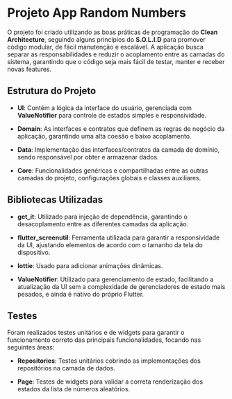 # Projeto App Random Numbers

O projeto foi criado utilizando as boas práticas de programação do **Clean Architecture**, seguindo alguns princípios do **S.O.L.I.D** para promover código modular, de fácil manutenção e escalável. A aplicação busca separar as responsabilidades e reduzir o acoplamento entre as camadas do sistema, garantindo que o código seja mais fácil de testar, manter e receber novas features.

## Estrutura do Projeto

- **UI**: Contém a lógica da interface do usuário, gerenciada com **ValueNotifier** para controle de estados simples e responsividade. 

- **Domain**: As interfaces e contratos que definem as regras de negócio da aplicação, garantindo uma alta coesão e baixo acoplamento.

- **Data**: Implementação das interfaces/contratos da camada de domínio, sendo responsável por obter e armazenar dados.

- **Core**: Funcionalidades genéricas e compartilhadas entre as outras camadas do projeto, configurações globais e classes auxiliares.

## Bibliotecas Utilizadas

- **get_it**: Utilizado para injeção de dependência, garantindo o desacoplamento entre as diferentes camadas da aplicação.

- **flutter_screenutil**: Ferramenta utilizada para garantir a responsividade da UI, ajustando elementos de acordo com o tamanho da tela do dispositivo.

- **lottie**: Usado para adicionar animações dinâmicas.

- **ValueNotifier**: Utilizado para gerenciamento de estado, facilitando a atualização da UI sem a complexidade de gerenciadores de estado mais pesados, e ainda é nativo do próprio Flutter.

## Testes

Foram realizados testes unitários e de widgets para garantir o funcionamento correto das principais funcionalidades, focando nas seguintes áreas:

- **Repositories**: Testes unitários cobrindo as implementações dos repositórios na camada de dados.

- **Page**: Testes de widgets para validar a correta renderização dos estados da lista de números aleatórios.
